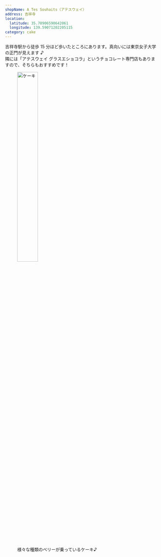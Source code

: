 ```yaml
---
shopName: A Tes Souhaits（アテスウェイ）
address: 吉祥寺
location:
  latitude: 35.70906590642061
  longitude: 139.59071202205115
category: cake
---
```


吉祥寺駅から徒歩 15 分ほど歩いたところにあります。真向いには東京女子大学の正門が見えます ♪  
隣には「アテスウェイ グラスエショコラ」というチョコレート専門店もありますので、そちらもおすすめです！

<figure>
  <img width="40%" src="/images/a-tes-souhaits.jpeg" alt="ケーキ" />
  <figcaption>様々な種類のベリーが乗っているケーキ♪</figcaption>
</figure>
